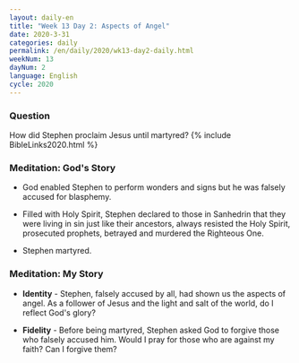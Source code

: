 ```yaml
---
layout: daily-en
title: "Week 13 Day 2: Aspects of Angel"
date: 2020-3-31 
categories: daily
permalink: /en/daily/2020/wk13-day2-daily.html
weekNum: 13
dayNum: 2
language: English
cycle: 2020
---
```


### Question     
How did Stephen proclaim Jesus until martyred?
{% include BibleLinks2020.html %}

### Meditation: God's Story   
+ God enabled Stephen to perform wonders and signs but he was falsely accused for blasphemy. 

+ Filled with Holy Spirit, Stephen declared to those in Sanhedrin that they were living in sin just like their ancestors, always resisted the Holy Spirit, prosecuted prophets, betrayed and murdered the Righteous One. 

+ Stephen martyred.   

### Meditation: My Story   
+ **Identity** - Stephen, falsely accused by all, had shown us the aspects of angel. As a follower of Jesus and the light and salt of the world, do I reflect God's glory? 

+ **Fidelity** - Before being martyred, Stephen asked God to forgive those who falsely accused him. Would I pray for those who are against my faith? Can I forgive them? 
